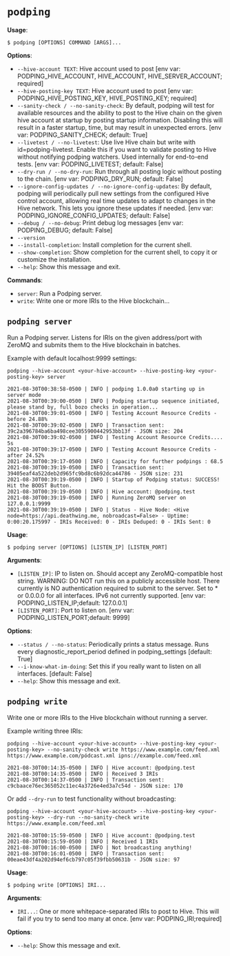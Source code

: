 # `podping`

**Usage**:

```console
$ podping [OPTIONS] COMMAND [ARGS]...
```

**Options**:

* `--hive-account TEXT`: Hive account used to post  [env var: PODPING_HIVE_ACCOUNT, HIVE_ACCOUNT, HIVE_SERVER_ACCOUNT; required]
* `--hive-posting-key TEXT`: Hive account used to post  [env var: PODPING_HIVE_POSTING_KEY, HIVE_POSTING_KEY; required]
* `--sanity-check / --no-sanity-check`: By default, podping will test for available resources and the ability to post to the Hive chain on the given hive account at startup by posting startup information. Disabling this will result in a faster startup, time, but may result in unexpected errors.  [env var: PODPING_SANITY_CHECK; default: True]
* `--livetest / --no-livetest`: Use live Hive chain but write with id=podping-livetest. Enable this if you want to validate posting to Hive without notifying podping watchers. Used internally for end-to-end tests.  [env var: PODPING_LIVETEST; default: False]
* `--dry-run / --no-dry-run`: Run through all posting logic without posting to the chain.  [env var: PODPING_DRY_RUN; default: False]
* `--ignore-config-updates / --no-ignore-config-updates`: By default, podping will periodically pull new settings from the configured Hive control account, allowing real time updates to adapt to changes in the Hive network. This lets you ignore these updates if needed.  [env var: PODPING_IGNORE_CONFIG_UPDATES; default: False]
* `--debug / --no-debug`: Print debug log messages  [env var: PODPING_DEBUG; default: False]
* `--version`
* `--install-completion`: Install completion for the current shell.
* `--show-completion`: Show completion for the current shell, to copy it or customize the installation.
* `--help`: Show this message and exit.

**Commands**:

* `server`: Run a Podping server.
* `write`: Write one or more IRIs to the Hive blockchain...

## `podping server`

Run a Podping server.  Listens for IRIs on the given address/port with ZeroMQ and
submits them to the Hive blockchain in batches.

Example with default localhost:9999 settings:
```
podping --hive-account <your-hive-account> --hive-posting-key <your-posting-key> server

2021-08-30T00:38:58-0500 | INFO | podping 1.0.0a0 starting up in server mode
2021-08-30T00:39:00-0500 | INFO | Podping startup sequence initiated, please stand by, full bozo checks in operation...
2021-08-30T00:39:01-0500 | INFO | Testing Account Resource Credits - before 24.88%
2021-08-30T00:39:02-0500 | INFO | Transaction sent: 39c2a396784ba6ba498cee3055900442953bb13f - JSON size: 204
2021-08-30T00:39:02-0500 | INFO | Testing Account Resource Credits.... 5s
2021-08-30T00:39:17-0500 | INFO | Testing Account Resource Credits - after 24.52%
2021-08-30T00:39:17-0500 | INFO | Capacity for further podpings : 68.5
2021-08-30T00:39:19-0500 | INFO | Transaction sent: 39405eaf4a522deb2d965fc9bd8c6b92dca44786 - JSON size: 231
2021-08-30T00:39:19-0500 | INFO | Startup of Podping status: SUCCESS! Hit the BOOST Button.
2021-08-30T00:39:19-0500 | INFO | Hive account: @podping.test
2021-08-30T00:39:19-0500 | INFO | Running ZeroMQ server on 127.0.0.1:9999
2021-08-30T00:39:19-0500 | INFO | Status - Hive Node: <Hive node=https://api.deathwing.me, nobroadcast=False> - Uptime: 0:00:20.175997 - IRIs Received: 0 - IRIs Deduped: 0 - IRIs Sent: 0
```

**Usage**:

```console
$ podping server [OPTIONS] [LISTEN_IP] [LISTEN_PORT]
```

**Arguments**:

* `[LISTEN_IP]`: IP to listen on. Should accept any ZeroMQ-compatible host string. WARNING: DO NOT run this on a publicly accessible host. There currently is NO authentication required to submit to the server. Set to * or 0.0.0.0 for all interfaces. IPv6 not currently supported.  [env var: PODPING_LISTEN_IP;default: 127.0.0.1]
* `[LISTEN_PORT]`: Port to listen on.  [env var: PODPING_LISTEN_PORT;default: 9999]

**Options**:

* `--status / --no-status`: Periodically prints a status message. Runs every diagnostic_report_period defined in podping_settings  [default: True]
* `--i-know-what-im-doing`: Set this if you really want to listen on all interfaces.  [default: False]
* `--help`: Show this message and exit.

## `podping write`

Write one or more IRIs to the Hive blockchain without running a server.


Example writing three IRIs:
```
podping --hive-account <your-hive-account> --hive-posting-key <your-posting-key> --no-sanity-check write https://www.example.com/feed.xml https://www.example.com/pódcast.xml ipns://example.com/feed.xml

2021-08-30T00:14:35-0500 | INFO | Hive account: @podping.test
2021-08-30T00:14:35-0500 | INFO | Received 3 IRIs
2021-08-30T00:14:37-0500 | INFO | Transaction sent: c9cbaace76ec365052c11ec4a3726e4ed3a7c54d - JSON size: 170
```

Or add `--dry-run` to test functionality without broadcasting:
```
podping --hive-account <your-hive-account> --hive-posting-key <your-posting-key> --dry-run --no-sanity-check write https://www.example.com/feed.xml

2021-08-30T00:15:59-0500 | INFO | Hive account: @podping.test
2021-08-30T00:15:59-0500 | INFO | Received 1 IRIs
2021-08-30T00:16:00-0500 | INFO | Not broadcasting anything!
2021-08-30T00:16:01-0500 | INFO | Transaction sent: 00eae43df4a202d94ef6cb797c05f39fbb50631b - JSON size: 97
```

**Usage**:

```console
$ podping write [OPTIONS] IRI...
```

**Arguments**:

* `IRI...`: One or more whitepace-separated IRIs to post to Hive. This will fail if you try to send too many at once.  [env var: PODPING_IRI;required]

**Options**:

* `--help`: Show this message and exit.
